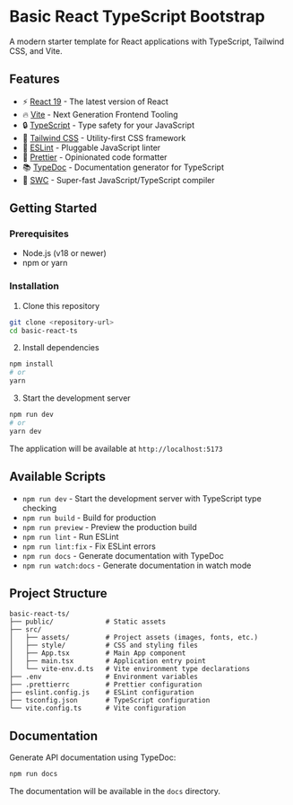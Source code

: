 # Basic React TypeScript Bootstrap

A modern starter template for React applications with TypeScript, Tailwind CSS, and Vite.

## Features

- ⚡️ [React 19](https://react.dev/) - The latest version of React
- 🔥 [Vite](https://vitejs.dev/) - Next Generation Frontend Tooling
- 🔒 [TypeScript](https://www.typescriptlang.org/) - Type safety for your JavaScript
- 💨 [Tailwind CSS](https://tailwindcss.com/) - Utility-first CSS framework
- 📝 [ESLint](https://eslint.org/) - Pluggable JavaScript linter
- 💖 [Prettier](https://prettier.io/) - Opinionated code formatter
- 📚 [TypeDoc](https://typedoc.org/) - Documentation generator for TypeScript
- 🔄 [SWC](https://swc.rs/) - Super-fast JavaScript/TypeScript compiler

## Getting Started

### Prerequisites

- Node.js (v18 or newer)
- npm or yarn

### Installation

1. Clone this repository

```bash
git clone <repository-url>
cd basic-react-ts
```

2. Install dependencies

```bash
npm install
# or
yarn
```

3. Start the development server

```bash
npm run dev
# or
yarn dev
```

The application will be available at `http://localhost:5173`

## Available Scripts

- `npm run dev` - Start the development server with TypeScript type checking
- `npm run build` - Build for production
- `npm run preview` - Preview the production build
- `npm run lint` - Run ESLint
- `npm run lint:fix` - Fix ESLint errors
- `npm run docs` - Generate documentation with TypeDoc
- `npm run watch:docs` - Generate documentation in watch mode

## Project Structure

```
basic-react-ts/
├── public/             # Static assets
├── src/
│   ├── assets/         # Project assets (images, fonts, etc.)
│   ├── style/          # CSS and styling files
│   ├── App.tsx         # Main App component
│   ├── main.tsx        # Application entry point
│   └── vite-env.d.ts   # Vite environment type declarations
├── .env                # Environment variables
├── .prettierrc         # Prettier configuration
├── eslint.config.js    # ESLint configuration
├── tsconfig.json       # TypeScript configuration
└── vite.config.ts      # Vite configuration
```

## Documentation

Generate API documentation using TypeDoc:

```bash
npm run docs
```

The documentation will be available in the `docs` directory.
